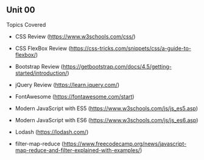 ## Unit 00
Topics Covered
* CSS Review (https://www.w3schools.com/css/)
* CSS FlexBox Review (https://css-tricks.com/snippets/css/a-guide-to-flexbox/)
* Bootstrap Review (https://getbootstrap.com/docs/4.5/getting-started/introduction/)
* jQuery Review (https://learn.jquery.com/)
* FontAwesome (https://fontawesome.com/start)

* Modern JavaScript with ES5 (https://www.w3schools.com/js/js_es5.asp)
* Modern JavaScript with ES6 (https://www.w3schools.com/js/js_es6.asp)
* Lodash (https://lodash.com/)
* filter-map-reduce (https://www.freecodecamp.org/news/javascript-map-reduce-and-filter-explained-with-examples/)
